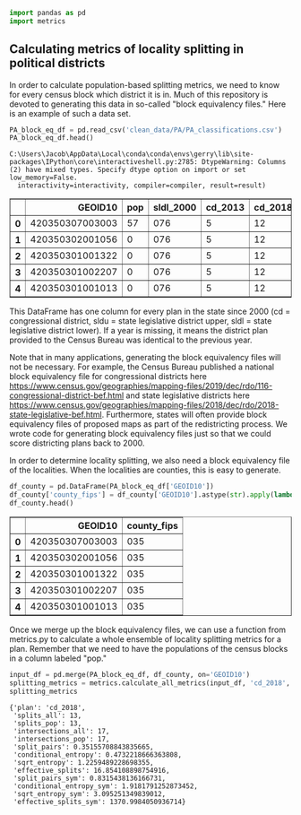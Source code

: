 

```python
import pandas as pd
import metrics
```

## Calculating metrics of locality splitting in political districts ##

In order to calculate population-based splitting metrics, we need to know for every census block which district it is in. Much of this repository is devoted to generating this data in so-called "block equivalency files." Here is an example of such a data set.


```python
PA_block_eq_df = pd.read_csv('clean_data/PA/PA_classifications.csv')
PA_block_eq_df.head()
```

    C:\Users\Jacob\AppData\Local\conda\conda\envs\gerry\lib\site-packages\IPython\core\interactiveshell.py:2785: DtypeWarning: Columns (2) have mixed types. Specify dtype option on import or set low_memory=False.
      interactivity=interactivity, compiler=compiler, result=result)
    




<div>
<style scoped>
    .dataframe tbody tr th:only-of-type {
        vertical-align: middle;
    }

    .dataframe tbody tr th {
        vertical-align: top;
    }

    .dataframe thead th {
        text-align: right;
    }
</style>
<table border="1" class="dataframe">
  <thead>
    <tr style="text-align: right;">
      <th></th>
      <th>GEOID10</th>
      <th>pop</th>
      <th>sldl_2000</th>
      <th>cd_2013</th>
      <th>cd_2018</th>
      <th>sldu_2000</th>
      <th>sldl_2012</th>
      <th>sldl_2018</th>
      <th>cd_2003</th>
      <th>cd_2010</th>
      <th>sldu_2014</th>
      <th>sldl_2010</th>
      <th>sldl_2014</th>
      <th>sldu_2010</th>
    </tr>
  </thead>
  <tbody>
    <tr>
      <th>0</th>
      <td>420350307003003</td>
      <td>57</td>
      <td>076</td>
      <td>5</td>
      <td>12</td>
      <td>34</td>
      <td>76</td>
      <td>76</td>
      <td>5</td>
      <td>5</td>
      <td>25</td>
      <td>76</td>
      <td>76</td>
      <td>35</td>
    </tr>
    <tr>
      <th>1</th>
      <td>420350302001056</td>
      <td>0</td>
      <td>076</td>
      <td>5</td>
      <td>12</td>
      <td>34</td>
      <td>76</td>
      <td>76</td>
      <td>5</td>
      <td>5</td>
      <td>25</td>
      <td>76</td>
      <td>76</td>
      <td>35</td>
    </tr>
    <tr>
      <th>2</th>
      <td>420350301001322</td>
      <td>0</td>
      <td>076</td>
      <td>5</td>
      <td>12</td>
      <td>34</td>
      <td>76</td>
      <td>76</td>
      <td>5</td>
      <td>5</td>
      <td>25</td>
      <td>76</td>
      <td>76</td>
      <td>35</td>
    </tr>
    <tr>
      <th>3</th>
      <td>420350301002207</td>
      <td>0</td>
      <td>076</td>
      <td>5</td>
      <td>12</td>
      <td>34</td>
      <td>76</td>
      <td>76</td>
      <td>5</td>
      <td>5</td>
      <td>25</td>
      <td>76</td>
      <td>76</td>
      <td>35</td>
    </tr>
    <tr>
      <th>4</th>
      <td>420350301001013</td>
      <td>0</td>
      <td>076</td>
      <td>5</td>
      <td>12</td>
      <td>34</td>
      <td>76</td>
      <td>76</td>
      <td>5</td>
      <td>5</td>
      <td>25</td>
      <td>76</td>
      <td>76</td>
      <td>35</td>
    </tr>
  </tbody>
</table>
</div>



This DataFrame has one column for every plan in the state since 2000 (cd = congressional district, sldu = state legislative district upper, sldl = state legislative district lower). If a year is missing, it means the district plan provided to the Census Bureau was identical to the previous year. 

Note that in many applications, generating the block equivalency files will not be necessary. For example, the Census Bureau published a national block equivalency file for congressional districts here https://www.census.gov/geographies/mapping-files/2019/dec/rdo/116-congressional-district-bef.html and state legislative districts here https://www.census.gov/geographies/mapping-files/2018/dec/rdo/2018-state-legislative-bef.html. Furthermore, states will often provide block equivalency files of proposed maps as part of the redistricting process. We wrote code for generating block equivalency files just so that we could score districting plans back to 2000.

In order to determine locality splitting, we also need a block equivalency file of the localities. When the localities are counties, this is easy to generate.


```python
df_county = pd.DataFrame(PA_block_eq_df['GEOID10'])
df_county['county_fips'] = df_county['GEOID10'].astype(str).apply(lambda x: x[2:5])
df_county.head()
```




<div>
<style scoped>
    .dataframe tbody tr th:only-of-type {
        vertical-align: middle;
    }

    .dataframe tbody tr th {
        vertical-align: top;
    }

    .dataframe thead th {
        text-align: right;
    }
</style>
<table border="1" class="dataframe">
  <thead>
    <tr style="text-align: right;">
      <th></th>
      <th>GEOID10</th>
      <th>county_fips</th>
    </tr>
  </thead>
  <tbody>
    <tr>
      <th>0</th>
      <td>420350307003003</td>
      <td>035</td>
    </tr>
    <tr>
      <th>1</th>
      <td>420350302001056</td>
      <td>035</td>
    </tr>
    <tr>
      <th>2</th>
      <td>420350301001322</td>
      <td>035</td>
    </tr>
    <tr>
      <th>3</th>
      <td>420350301002207</td>
      <td>035</td>
    </tr>
    <tr>
      <th>4</th>
      <td>420350301001013</td>
      <td>035</td>
    </tr>
  </tbody>
</table>
</div>



Once we merge up the block equivalency files, we can use a function from metrics.py to calculate a whole ensemble of locality splitting metrics for a plan. Remember that we need to have the populations of the census blocks in a column labeled "pop."


```python
input_df = pd.merge(PA_block_eq_df, df_county, on='GEOID10')
splitting_metrics = metrics.calculate_all_metrics(input_df, 'cd_2018', lclty_str='county_fips')
splitting_metrics
```




    {'plan': 'cd_2018',
     'splits_all': 13,
     'splits_pop': 13,
     'intersections_all': 17,
     'intersections_pop': 17,
     'split_pairs': 0.35155708843835665,
     'conditional_entropy': 0.4732218666363808,
     'sqrt_entropy': 1.2259489228698355,
     'effective_splits': 16.854108898754916,
     'split_pairs_sym': 0.8315438136166731,
     'conditional_entropy_sym': 1.9181791252873452,
     'sqrt_entropy_sym': 3.095251349839012,
     'effective_splits_sym': 1370.9984050936714}


